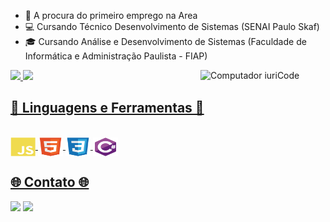 
- 💼 A procura do primeiro emprego na Area 
- 💻 Cursando Técnico Desenvolvimento de Sistemas (SENAI Paulo Skaf)
- 🎓 Cursando Análise e Desenvolvimento de Sistemas (Faculdade de Informática e Administração Paulista - FIAP)


<div>
<a href="https://github.com/MateusPaladino-29">
<img loading="lazy" height="180em" src="https://github-readme-stats.vercel.app/api/top-langs/?username=MateusPaladino-29&layout=compact&langs_count=7&theme=dracula"/>
<img loading="lazy" height="180em" src="https://github-readme-stats.vercel.app/api?username=MateusPaladino-29&show_icons=true&theme=dracula&include_all_commits=true&count_private=true"/>
<img src="https://raw.githubusercontent.com/MicaelliMedeiros/micaellimedeiros/master/image/computer-illustration.png" min-width="200px" max-width="200px" width="200px" align="right" alt="Computador iuriCode">
</div>

<div>
   <h2>🔧 Linguagens e Ferramentas 🔧</h2>
<div style="display: inline_block"><br>
  <img align="center" alt="Js" height="30" width="40" src="https://raw.githubusercontent.com/devicons/devicon/master/icons/javascript/javascript-plain.svg">
  <img align="center" alt="HTML" height="30" width="40" src="https://raw.githubusercontent.com/devicons/devicon/master/icons/html5/html5-original.svg">
  <img align="center" alt="CSS" height="30" width="40" src="https://raw.githubusercontent.com/devicons/devicon/master/icons/css3/css3-original.svg">
  <img align="center" alt="Csharp" height="30" width="40" src="https://raw.githubusercontent.com/devicons/devicon/master/icons/csharp/csharp-original.svg">
</div>
  </div>
  
<div> 
   <h2>🌐 Contato 🌐</h2> 
  <a href="https://www.linkedin.com/in/mateus-teixeira-7350a8276/" target="_blank"><img src="https://img.shields.io/badge/-LinkedIn-%230077B5?style=for-the-badge&logo=linkedin&logoColor=white" target="_blank"></a> 
    <a href="https://www.instagram.com/Mateus_Paladino06/" target="_blank"><img src="https://img.shields.io/badge/-Instagram-%23E4405F?style=for-the-badge&logo=instagram&logoColor=white" target="_blank"></a>
</div>

